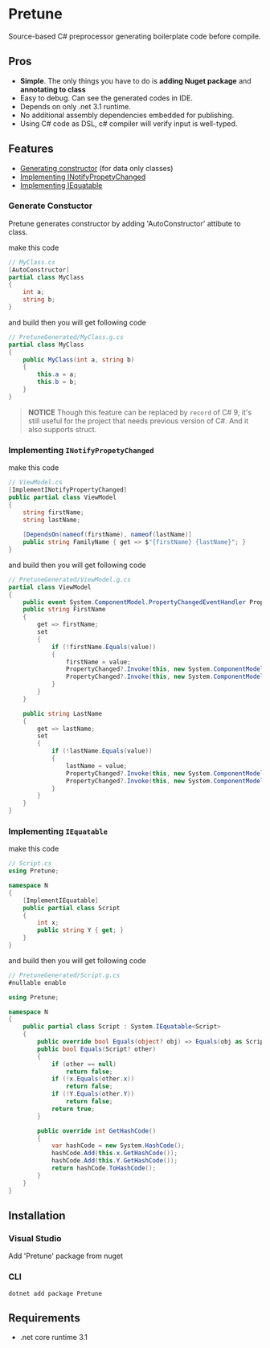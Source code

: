 # Pretune
Source-based C# preprocessor generating boilerplate code before compile.

## Pros
 - **Simple**. The only things you have to do is **adding Nuget package** and **annotating to class**
 - Easy to debug. Can see the generated codes in IDE.
 - Depends on only .net 3.1 runtime.
 - No additional assembly dependencies embedded for publishing.
 - Using C# code as DSL, c# compiler will verify input is well-typed.

## Features 
 - [Generating constructor](#auto_constructor) (for data only classes)
 - [Implementing INotifyPropetyChanged](#implement_inotifypropertychanged)
 - [Implementing IEquatable](#implement_iequatable)

### Generate Constuctor <a name="auto_constructor"> </a>
Pretune generates constructor by adding 'AutoConstructor' attibute to class.

make this code
```csharp 
// MyClass.cs
[AutoConstructor]
partial class MyClass
{
    int a;
    string b;
}
```

and build then you will get following code

```csharp
// PretuneGenerated/MyClass.g.cs
partial class MyClass
{
    public MyClass(int a, string b)
    {
        this.a = a;
        this.b = b;
    }
}
```
> **NOTICE** Though this feature can be replaced by `record` of C# 9, it's still useful for the project that needs previous version of C#. And it also supports struct.

### Implementing `INotifyPropetyChanged` <a name="implement_inotifypropertychanged"> </a> 

make this code
```csharp 
// ViewModel.cs
[ImplementINotifyPropertyChanged]
public partial class ViewModel
{
    string firstName;
    string lastName;
    
    [DependsOn(nameof(firstName), nameof(lastName)]
    public string FamilyName { get => $"{firstName} {lastName}"; }
}    
```

and build then you will get following code

```csharp
// PretuneGenerated/ViewModel.g.cs
partial class ViewModel
{
    public event System.ComponentModel.PropertyChangedEventHandler PropertyChanged;
    public string FirstName
    {
        get => firstName;
        set
        {
            if (!firstName.Equals(value))
            {
                firstName = value;
                PropertyChanged?.Invoke(this, new System.ComponentModel.PropertyChangedEventArgs("FirstName"));
                PropertyChanged?.Invoke(this, new System.ComponentModel.PropertyChangedEventArgs("FamilyName"));
            }
        }
    }

    public string LastName
    {
        get => lastName;
        set
        {
            if (!lastName.Equals(value))
            {
                lastName = value;
                PropertyChanged?.Invoke(this, new System.ComponentModel.PropertyChangedEventArgs("LastName"));
                PropertyChanged?.Invoke(this, new System.ComponentModel.PropertyChangedEventArgs("FamilyName"));
            }
        }
    }
}
```

### Implementing `IEquatable` <a name="implement_iequatable"> </a> 

make this code
```csharp 
// Script.cs
using Pretune;

namespace N
{
    [ImplementIEquatable]
    public partial class Script
    {
        int x;
        public string Y { get; }
    }
}
```

and build then you will get following code

```csharp
// PretuneGenerated/Script.g.cs
#nullable enable

using Pretune;

namespace N
{
    public partial class Script : System.IEquatable<Script>
    {
        public override bool Equals(object? obj) => Equals(obj as Script);
        public bool Equals(Script? other)
        {
            if (other == null)
                return false;
            if (!x.Equals(other.x))
                return false;
            if (!Y.Equals(other.Y))
                return false;
            return true;
        }

        public override int GetHashCode()
        {
            var hashCode = new System.HashCode();
            hashCode.Add(this.x.GetHashCode());
            hashCode.Add(this.Y.GetHashCode());
            return hashCode.ToHashCode();
        }
    }
}
```

## Installation

### Visual Studio
Add 'Pretune' package from nuget

### CLI
```
dotnet add package Pretune
```

## Requirements
 - .net core runtime 3.1
